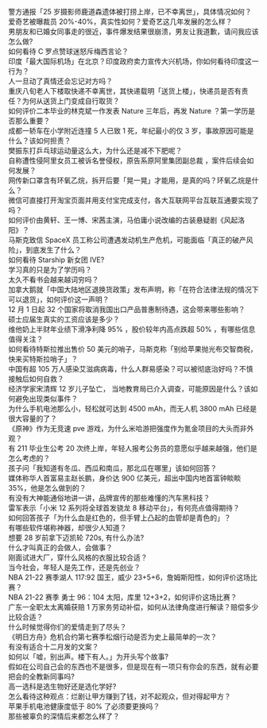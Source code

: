 警方通报「25 岁摄影师鹿道森遗体被打捞上岸，已不幸离世」，具体情况如何？  
爱奇艺被曝裁员 20%-40%，真实性如何？爱奇艺这几年发展的怎么样？  
男朋友和已婚女同事走的很近，事件爆发结果很崩溃，男友让我道歉，请问我应该怎么做?  
如何看待 C 罗点赞球迷怒斥梅西言论？  
印度「最大国际机场」在北京？印度政府卖力宣传大兴机场，你如何看待印度这一行为？  
人一旦动了真情还会忘记对方吗？  
重庆八旬老人下楼取快递不幸离世，其快递载明「送货上楼」，快递员是否有责任？为何从送货上门变成自行取货？  
如何评价二本毕业的林克斌一作发表 Nature 三年后，再发 Nature ？第一学历是否那么重要？  
成都一轿车在小学附近连撞 5 人已致 1 死，年纪最小的仅 3 岁，事故原因可能是什么？该如何担责？  
樊振东打乒乓球运动量这么大，为什么还是减不下肥呢？  
自称遭性侵阿里女员工被诉名誉侵权，原告系原阿里集团副总裁 ，案件后续会如何发展？  
网传新口罩含有环氧乙烷，拆开后要「晃一晃」才能用，是真的吗？环氧乙烷是什么？  
微信可直接打开淘宝页面并用支付宝完成支付，各大互联网平台互联互通要实现了吗？  
如何评价由黄轩、王一博、宋茜主演，马伯庸小说改编的古装悬疑剧《风起洛阳》？  
马斯克致信 SpaceX 员工称公司遭遇发动机生产危机，可能面临「真正的破产风险」，到底发生了什么？  
如何看待 Starship 新女团 IVE?  
学习真的只是为了学历吗？  
太久不看书会越来越词穷吗？  
加拿大鹅就「中国大陆地区退换货政策」发布声明，称「在符合法律法规的情况下可以退货」，如何评价这一声明？  
12 月 1 日起 32 个国家将取消我国出口产品普惠制待遇，这会带来哪些影响？  
硕士应届生真实的工资应该是多少？  
维他奶上半财年业绩下滑净利降 95% ，股价较年内高点跌超 50% ，有哪些信息值得关注？  
如何看待特斯拉推出售价 50 美元的哨子，马斯克称「别给苹果抛光布交智商税，快来买特斯拉哨子」？  
中国有超 105 万人感染艾滋病病毒，什么人群易感染？可以被彻底治好吗？不慎接触后如何自救？  
经济学家宋清辉 12 岁儿子坠亡， 当地教育局已介入调查，可能原因是什么？该如何避免出现类似事件？  
为什么手机电池那么小，轻松就可达到 4500 mAh，而无人机 3800 mAh 已经是很大容量的了？  
《原神》作为无竞速 pve 游戏，为什么米哈游把强度作为氪金项目的大头而非外观？  
有 211 毕业生公考 20 次终上岸，年轻人报考公务员的意愿似乎越来越强，他们是怎么考虑的？  
孩子问「我知道有冬瓜、西瓜和南瓜，那北瓜在哪里」该如何回答？  
媒体称华人首富易主赵长鹏，身价达 900 亿美元，超出中国内地首富钟睒睒 35%，他是怎么做到的？  
有没有大神能通俗地讲一讲，品牌宣传的那些难懂的汽车黑科技？  
雷军表示「小米 12 系列将全球首发骁龙 8 移动平台」，有何亮点值得期待？  
如何回答孩子「为什么血是红色的，但手臂上凸起的血管却是青色的」？  
有哪些软件堪称神器，却很少人知道？  
想要 28 岁前拿下迈凯轮 720s, 有什么办法?  
什么才叫真正的会做人，会做事？  
刚面试进大厂，穿什么风格的衣服比较合适？  
当今社会，年轻人是先工作，还是先创业？  
NBA 21-22 赛季湖人 117:92 国王，威少 23+5+6，詹姆斯阳性，如何评价这场比赛？  
NBA 21-22 赛季 勇士 96：104 太阳，库里 12+3+2，如何评价这场比赛？  
广东一全职太太离婚获赔 1 万家务劳动补偿，​如何从法律角度进行解读？赔偿多少比较合适？  
什么时候觉得你们的爱情走到了尽头？  
《明日方舟》危机合约第七赛季松烟行动是否为史上最简单的一次？  
有没有适合十二月发的文案？  
如何以「嘘，别出声。楼下有人。」为开头写个故事?  
假如在公司自己会的东西也不是很多，但是现在有一项只有你会的东西，就有必要把会的全教新同事吗?  
高一选科是选生物好还是选化学好?  
怎么看待这种观点：烂剧让甲方赚到了钱，对不起观众，但对得起甲方？  
苹果手机电池健康度低于 80% 了必须要更换吗？  
那些被辜负的深情后来都怎么样了？  
